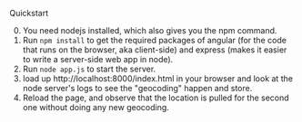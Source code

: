 Quickstart

0. You need nodejs installed, which also gives you the npm command.
1. Run `npm install` to get the required packages of angular (for the code that runs on the browser, aka client-side) and express (makes it easier to write a server-side web app in node).
2. Run `node app.js` to start the server.
3. load up http://localhost:8000/index.html in your browser and look at the node server's logs to see the "geocoding" happen and store.
4. Reload the page, and observe that the location is pulled for the second one without doing any new geocoding.
